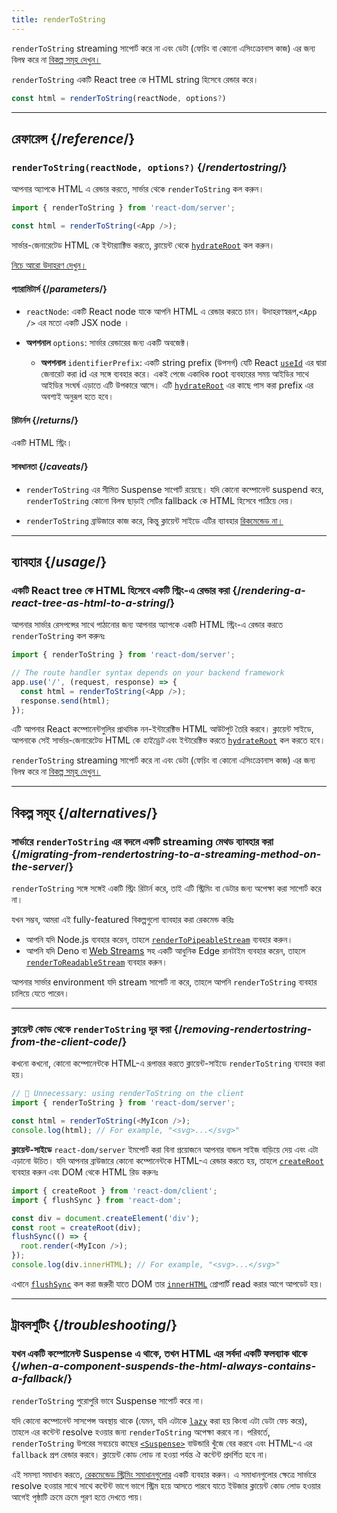 ```yaml
---
title: renderToString
---
```


<Pitfall>

`renderToString` streaming সাপোর্ট করে না এবং ডেটা (ফেচিং বা কোনো এসিংক্রোনাস কাজ) এর জন্য বিলম্ব করে না [বিকল্প সমূহ দেখুন।](#alternatives)

</Pitfall>

<Intro>

`renderToString` একটি React tree কে HTML string হিসেবে রেন্ডার করে।

```js
const html = renderToString(reactNode, options?)
```

</Intro>

<InlineToc />

---

## রেফারেন্স {/*reference*/}

### `renderToString(reactNode, options?)` {/*rendertostring*/}

আপনার অ্যাপকে HTML এ রেন্ডার করতে, সার্ভার থেকে `renderToString` কল করুন।

```js
import { renderToString } from 'react-dom/server';

const html = renderToString(<App />);
```

সার্ভার-জেনারেটেড HTML কে ইন্টার‍্যাক্টিভ করতে, ক্লায়েন্ট থেকে [`hydrateRoot`](/reference/react-dom/client/hydrateRoot) কল করুন।

[নিচে আরো উদাহরণ দেখুন।](#usage)

#### প্যারামিটার্স {/*parameters*/}

* `reactNode`: একটি React node যাকে আপনি HTML এ রেন্ডার করতে চান। উদাহরণস্বরূপ,`<App />` এর মতো একটি JSX node ।

* **অপশনাল** `options`: সার্ভার রেন্ডারের জন্য একটি অবজেক্ট।
  * **অপশনাল** `identifierPrefix`: একটি string prefix (উপসর্গ) যেটি React [`useId`](/reference/react/useId) এর দ্বারা জেনারেট করা id এর সঙ্গে ব্যবহার করে। একই পেজে একাধিক root ব্যবহারের সময় আইডির সাথে আইডির সংঘর্ষ এড়াতে এটি উপকারে আসে। এটি [`hydrateRoot`](/reference/react-dom/client/hydrateRoot#parameters) এর কাছে পাস করা prefix এর অবশ্যই অনুরূপ হতে হবে।

#### রিটার্নস {/*returns*/}

একটি HTML স্ট্রিং।

#### সাবধানতা {/*caveats*/}

* `renderToString` এর সীমিত Suspense সাপোর্ট রয়েছে। যদি কোনো কম্পোনেন্ট suspend করে, `renderToString` কোনো বিলম্ব ছাড়াই সেটির fallback কে HTML হিসেবে পাঠিয়ে দেয়।

* `renderToString` ব্রাউজারে কাজ করে, কিন্তু ক্লায়েন্ট সাইডে এটির ব্যাবহার [রিকমেন্ডেড না।](#removing-rendertostring-from-the-client-code)

---

## ব্যাবহার {/*usage*/}

### একটি React tree কে HTML হিসেবে একটি স্ট্রিং-এ রেন্ডার করা {/*rendering-a-react-tree-as-html-to-a-string*/}

আপনার সার্ভার রেসপন্সের সাথে পাঠানোর জন্য আপনার অ্যাপকে একটি HTML স্ট্রিং-এ রেন্ডার করতে `renderToString` কল করুনঃ

```js {5-6}
import { renderToString } from 'react-dom/server';

// The route handler syntax depends on your backend framework
app.use('/', (request, response) => {
  const html = renderToString(<App />);
  response.send(html);
});
```

এটি আপনার React কম্পোনেন্টগুলির প্রাথমিক নন-ইন্টারেক্টিভ HTML আউটপুট তৈরি করবে। ক্লায়েন্ট সাইডে, আপনাকে সেই সার্ভার-জেনারেটেড HTML কে *হাইড্রেট* এবং ইন্টারেক্টিভ করতে [`hydrateRoot`](/reference/react-dom/client/hydrateRoot) কল করতে হবে।


<Pitfall>

`renderToString` streaming সাপোর্ট করে না এবং ডেটা (ফেচিং বা কোনো এসিংক্রোনাস কাজ) এর জন্য বিলম্ব করে না [বিকল্প সমূহ দেখুন।](#alternatives)

</Pitfall>

---

## বিকল্প সমূহ {/*alternatives*/}

### সার্ভারে `renderToString` এর বদলে একটি streaming মেথড ব্যাবহার করা {/*migrating-from-rendertostring-to-a-streaming-method-on-the-server*/}

`renderToString` সঙ্গে সঙ্গেই একটি স্ট্রিং রিটার্ন করে, তাই এটি স্ট্রিমিং বা ডেটার জন্য অপেক্ষা করা সাপোর্ট করে না।

যখন সম্ভব, আমরা এই fully-featured বিকল্পগুলো ব্যাবহার করা রেকমেন্ড করিঃ

* আপনি যদি Node.js ব্যবহার করেন, তাহলে [`renderToPipeableStream`](/reference/react-dom/server/renderToPipeableStream) ব্যবহার করুন।
* আপনি যদি Deno বা [Web Streams](https://developer.mozilla.org/en-US/docs/Web/API/Streams_API) সহ একটি আধুনিক Edge রানটাইম ব্যবহার করেন, তাহলে [`renderToReadableStream`](/reference/react-dom/server/renderToReadableStream) ব্যবহার করুন।

আপনার সার্ভার environment যদি stream সাপোর্ট না করে, তাহলে আপনি `renderToString` ব্যবহার চালিয়ে যেতে পারেন।

---

### ক্লায়েন্ট কোড থেকে `renderToString` দূর করা {/*removing-rendertostring-from-the-client-code*/}

কখনো কখনো, কোনো কম্পোনেন্টকে HTML-এ রূপান্তর করতে ক্লায়েন্ট-সাইডে `renderToString` ব্যবহার করা হয়।

```js {1-2}
// 🚩 Unnecessary: using renderToString on the client
import { renderToString } from 'react-dom/server';

const html = renderToString(<MyIcon />);
console.log(html); // For example, "<svg>...</svg>"
```

**ক্লায়েন্ট-সাইডে** `react-dom/server` ইমপোর্ট করা বিনা প্রয়োজনে আপনার বান্ডল সাইজ বাড়িয়ে দেয় এবং এটা এড়ানো উচিত। যদি আপনার ব্রাউজারে কোনো কম্পোনেন্টকে HTML-এ রেন্ডার করতে হয়, তাহলে [`createRoot`](/reference/react-dom/client/createRoot) ব্যবহার করুন এবং DOM থেকে HTML রিড করুনঃ

```js
import { createRoot } from 'react-dom/client';
import { flushSync } from 'react-dom';

const div = document.createElement('div');
const root = createRoot(div);
flushSync(() => {
  root.render(<MyIcon />);
});
console.log(div.innerHTML); // For example, "<svg>...</svg>"
```

এখানে [`flushSync`](/reference/react-dom/flushSync) কল করা জরুরী যাতে DOM তার [`innerHTML`](https://developer.mozilla.org/en-US/docs/Web/API/Element/innerHTML) প্রোপার্টি read করার আগে আপডেট হয়।

---

## ট্রাবলশুটিং {/*troubleshooting*/}

### যখন একটি কম্পোনেন্ট Suspense এ থাকে, তখন HTML এর সর্বদা একটি ফলব্যাক থাকে {/*when-a-component-suspends-the-html-always-contains-a-fallback*/}

`renderToString` পুরোপুরি ভাবে Suspense সাপোর্ট করে না।

যদি কোনো কম্পোনেন্ট সাসপেন্স অবস্থায় থাকে (যেমন, যদি এটাকে [`lazy`](/reference/react/lazy) করা হয় কিংবা এটা ডেটা ফেচ করে), তাহলে এর কন্টেন্ট resolve হওয়ার জন্য `renderToString` অপেক্ষা করবে না। পরিবর্তে, `renderToString` উপরের সবচেয়ে কাছের [`<Suspense>`](/reference/react/Suspense) বাউন্ডারি খুঁজে বের করবে এবং HTML-এ এর `fallback` প্রপ রেন্ডার করবে। ক্লায়েন্ট কোড লোড না হওয়া পর্যন্ত ঐ কন্টেন্ট প্রদর্শিত হবে না।

এই সমস্যা সমাধান করতে, [রেকমেন্ডেড স্ট্রিমিং সমাধানগুলোর](#migrating-from-rendertostring-to-a-streaming-method-on-the-server) একটি ব্যবহার করুন। এ সমাধানগুলোর ক্ষেত্রে সার্ভারে resolve হওয়ার সাথে সাথে কন্টেন্ট ভাগে ভাগে স্ট্রিম হয়ে আসতে পারবে যাতে ইউজার ক্লায়েন্ট কোড লোড হওয়ার আগেই পৃষ্ঠাটি ক্রমে ক্রমে পূরণ হতে দেখতে পায়।


